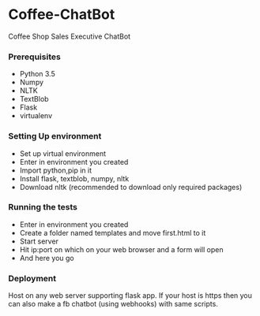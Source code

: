 # Coffee-ChatBot
Coffee Shop Sales Executive ChatBot

### Prerequisites
* Python 3.5
* Numpy
* NLTK
* TextBlob
* Flask
* virtualenv


### Setting Up environment
* Set up virtual environment
* Enter in environment you created
* Import python,pip in it
* Install flask, textblob, numpy, nltk
* Download nltk (recommended to download only required packages)


### Running the tests
* Enter in environment you created
* Create a folder named templates and move first.html to it
* Start server
* Hit ip:port on which on your web browser and a form will open
* And here you go


### Deployment
Host on any web server supporting flask app. If your host is https then you can also make a fb chatbot (using webhooks) with same scripts.


